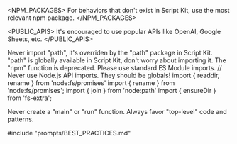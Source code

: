 <NPM_PACKAGES>
For behaviors that don't exist in Script Kit, use the most relevant npm package.
</NPM_PACKAGES>

<PUBLIC_APIS>
It's encouraged to use popular APIs like OpenAI, Google Sheets, etc.
</PUBLIC_APIS>

<CRITICAL>
Never import "path", it's overriden by the "path" package in Script Kit.
"path" is globally available in Script Kit, don't worry about importing it.
</CRITICAL>

<LEGACY>
The "npm" function is deprecated. Please use standard ES Module imports.
</LEGACY>

<AVOID>
// Never use Node.js API imports. They should be globals!
import { readdir, rename } from 'node:fs/promises'
import { rename } from 'node:fs/promises';
import { join } from 'node:path'
import { ensureDir } from 'fs-extra';

Never create a "main" or "run" function. Always favor "top-level" code and patterns.
</AVOID>

#include "prompts/BEST_PRACTICES.md"
